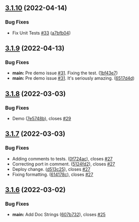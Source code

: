 ## [3.1.10](https://github.com/polinchw/hello-github-webhook/compare/v3.1.9...v3.1.10) (2022-04-14)


### Bug Fixes

* Fix Unit Tests [#33](https://github.com/polinchw/hello-github-webhook/issues/33) ([a7bfb04](https://github.com/polinchw/hello-github-webhook/commit/a7bfb045fca6f0abf37bbf9efa8d59572983c1d4))



## [3.1.9](https://github.com/polinchw/hello-github-webhook/compare/v3.1.8...v3.1.9) (2022-04-13)


### Bug Fixes

* **main:** Pre demo issue [#31](https://github.com/polinchw/hello-github-webhook/issues/31).  Fixing the test. ([1bf43e7](https://github.com/polinchw/hello-github-webhook/commit/1bf43e7028e73c86b832654231b7c4a9a2a1aad0))
* **main:** Pre demo issue [#31](https://github.com/polinchw/hello-github-webhook/issues/31).  It's seriously amazing. ([6517d4d](https://github.com/polinchw/hello-github-webhook/commit/6517d4de5e8000d33bebeadd5108ee59c236be8b))



## [3.1.8](https://github.com/polinchw/hello-github-webhook/compare/v3.1.7...v3.1.8) (2022-03-03)


### Bug Fixes

* Demo ([7e5748b](https://github.com/polinchw/hello-github-webhook/commit/7e5748b01f3ecb19404273259866384d02556947)), closes [#29](https://github.com/polinchw/hello-github-webhook/issues/29)



## [3.1.7](https://github.com/polinchw/hello-github-webhook/compare/v3.1.6...v3.1.7) (2022-03-03)


### Bug Fixes

* Adding comments to tests. ([0f724ac](https://github.com/polinchw/hello-github-webhook/commit/0f724ac9e87d78619b8d3d1f9ad715b3ddac429e)), closes [#27](https://github.com/polinchw/hello-github-webhook/issues/27)
* Correcting port in comment. ([5124fd2](https://github.com/polinchw/hello-github-webhook/commit/5124fd241155acec9dd7f8e5da79fdec71efce8d)), closes [#27](https://github.com/polinchw/hello-github-webhook/issues/27)
* Deploy change. ([d513c25](https://github.com/polinchw/hello-github-webhook/commit/d513c25e0dd6a2f9a64bfd9dd0a0cccce623c0c7)), closes [#27](https://github.com/polinchw/hello-github-webhook/issues/27)
* Fixing formatting. ([614178c](https://github.com/polinchw/hello-github-webhook/commit/614178cbd56e0bb515115876b689c8f47787983c)), closes [#27](https://github.com/polinchw/hello-github-webhook/issues/27)



## [3.1.6](https://github.com/polinchw/hello-github-webhook/compare/v3.1.5...v3.1.6) (2022-03-02)


### Bug Fixes

* **main:** Add Doc Strings ([607b732](https://github.com/polinchw/hello-github-webhook/commit/607b732d1a83cc489bd7bd05b0773ab476f61e70)), closes [#25](https://github.com/polinchw/hello-github-webhook/issues/25)



